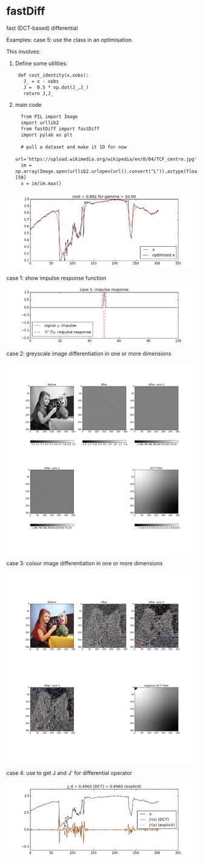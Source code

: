 # fastDiff
fast (DCT-based) differential

Examples:
  case 5: use the class in an optimisation.
  
  This involves:
  
  1. Define some utilities:
  
          def cost_identity(x,xobs):
            J_ = x - xobs
            J =  0.5 * np.dot(J_,J_)
            return J,J_

  
 2. main code
  
          from PIL import Image
          import urllib2
          from fastDiff import fastDiff
          import pylab as plt

          # pull a dataset and make it 1D for now
          url='https://upload.wikimedia.org/wikipedia/en/0/04/TCF_centre.jpg'
          im = np.array(Image.open(urllib2.urlopen(url)).convert("L")).astype(float)[50]
          x = im/im.max()
      
      

    
  
  ![case 5](images/case5.png)

 case 1: show impulse response function
 
![case 1](images/case1.png)

 case 2: greyscale image differentiation in one or more dimensions
 
![case 2](images/case2.png)

 case 3: colour image differentiation in one or more dimensions
 
![case 3](images/case3.png)

 case 4: use to get J and J' for differential operator
 
![case 4](images/case4.png)
